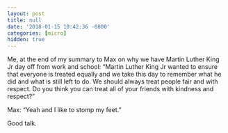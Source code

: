 ```yaml
---
layout: post
title: null
date: '2018-01-15 10:42:36 -0800'
categories: [micro]
hidden: true
---
```


Me, at the end of my summary to Max on why we have Martin Luther King Jr day off from work and school: “Martin Luther King Jr wanted to ensure that everyone is treated equally and we take this day to remember what he did and what is still left to do. We should always treat people fair and with respect. Do you think you can treat all of your friends with kindness and respect?”

Max: “Yeah and I like to stomp my feet.”

Good talk.